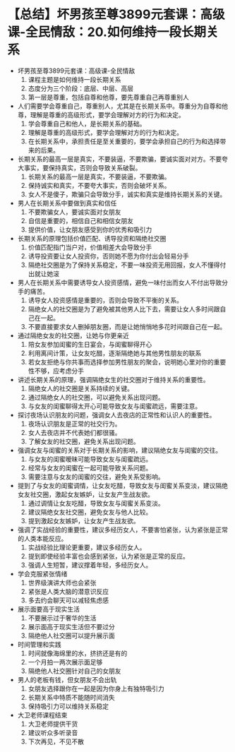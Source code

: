 # 【总结】坏男孩至尊3899元套课：高级课-全民情敌：20.如何维持一段长期关系

-   坏男孩至尊3899元套课：高级课-全民情敌
    1.  课程主题是如何维持一段长期关系
    2.  态度分为三个阶段：底层、中层、高层
    3.  第一层是尊重，包括自尊和他尊，要先尊重自己再尊重别人
-   人们需要学会尊重自己，尊重别人，尤其是在长期关系中。尊重分为自尊和他尊，理解是尊重的高级形式，要学会理解对方的行为和决定。
    1.  学会尊重自己和他人，是长期关系的基础。
    2.  理解是尊重的高级形式，要学会理解对方的行为和决定。
    3.  在长期关系中，承担责任是至关重要的，要学会承担自己的行为和选择带来的后果。
-   长期关系的最高一层是真实，不要装逼，不要欺骗，要诚实面对对方。不要夸大事实，要保持真实，否则会导致关系破裂。
    1.  长期关系的最高一层是真实，不要装逼，不要欺骗。
    2.  保持诚实和真实，不要夸大事实，否则会破坏关系。
    3.  女人不是傻子，欺骗只会导致分手，诚实和真实是维持长期关系的关键。
-   男人在长期关系中要做到真实和信任
    1.  不要欺骗女人，要诚实面对女朋友
    2.  自信是重要的，相信自己和相信女朋友
    3.  提供价值，让女朋友感受到你的优秀和吸引力
-   长期关系的原理包括价值匹配、诱导投资和隔绝社交圈
    1.  价值匹配指门当户对，价值相差大会导致分手
    2.  诱导投资要让女人投资你，否则她不愿为你付出会轻易分手
    3.  隔绝社交圈是为了保持关系稳定，不要一味投资无用回报，女人不懂得付出就让她滚
-   男人在长期关系中需要诱导女人投资感情，避免一味付出而女人不付出导致分手的痛苦。
    1.  诱导女人投资感情是重要的，否则会导致不平衡的关系。
    2.  隔绝女人的社交圈是为了避免被其他男人比下去，需要让女人多时间跟自己在一起。
    3.  不要直接要求女人删掉朋友圈，而是让她悄悄地多花时间跟自己在一起。
-   通过隔绝女友的社交圈，让她与你更亲近
    1.  陪女友参加闺蜜的生日宴会，与闺蜜聊得开心
    2.  利用离间计策，让女友吃醋，逐渐隔绝她与其他男性朋友的联系
    3.  若女友拒绝与你共事而选择参加男性朋友的聚会，说明她心里对你的重要性不够，应考虑分手
-   讲述长期关系的原理，强调隔绝女生的社交圈对于维持关系的重要性。
    1.  隔绝女人的社交圈是关系持续的关键。
    2.  通过隔绝女人的社交圈，可以避免关系出现问题。
    3.  与女友的闺蜜聊得太开心可能导致女友与闺蜜疏远，需要注意。
-   探讨夜场认识朋友的问题，强调女人去夜店的正常性和认识人的重要性。
    1.  夜场认识朋友是正常的社交行为。
    2.  女人去夜店并不代表她们都很骚。
    3.  了解女友的社交圈，避免关系出现问题。
-   强调女友与闺蜜的关系对于长期关系的影响，建议隔绝女友与闺蜜的交往。
    1.  与女友的闺蜜暧昧可能导致女友与闺蜜疏远。
    2.  经常与女友的闺蜜在一起可能导致关系问题。
    3.  需要注意与女友的闺蜜的交往，避免关系受影响。
-   提到了与女友的闺蜜调情，让女友吃醋，导致女友与闺蜜关系变淡，建议隔绝女友社交圈，激起女友嫉妒，让女友产生战友欲。
    1.  通过调情让女友吃醋，导致女友与闺蜜关系变淡。
    2.  建议隔绝女友社交圈，避免女友与他人比较。
    3.  提到激起女友嫉妒，让女友产生战友欲。
-   强调了实战经验的重要性，建议多经历女人，不要害怕紧张，认为紧张是正常的人类本能反应。
    1.  实战经验比理论更重要，建议多经历女人。
    2.  提到即使经验丰富也会感到紧张，认为紧张是正常的反应。
    3.  强调人生短暂，建议撑着年轻，多经历女人。
-   学会克服紧张情绪
    1.  世界级演讲大师也会紧张
    2.  紧张是人类大脑的潜意识反应
    3.  多去约会聊天可以减轻焦虑感
-   展示面要高于现实生活
    1.  不要展示过于奢华的生活
    2.  展示面高于现实生活但不要过分
    3.  隔绝他人社交圈可以提升展示面
-   时间管理和实践
    1.  时间就像海绵里的水，挤挤还是有的
    2.  一个月拍一两次展示面足够
    3.  隔绝他人社交圈针对自己的女朋友
-   男人的老板有钱，但女朋友不会出轨
    1.  女朋友选择跟你在一起是因为你身上有独特吸引力
    2.  长期关系中特质不能随时间消失
    3.  保持吸引力可以维持关系稳定
-   大卫老师课程结束
    1.  大卫老师提供干货
    2.  建议听众多听录音
    3.  下次再见，不见不散